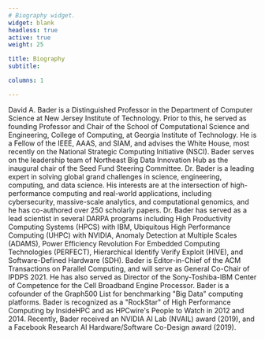 ```yaml
---
# Biography widget.
widget: blank
headless: true
active: true 
weight: 25

title: Biography
subtitle:

columns: 1

---
```


David A. Bader is a Distinguished Professor in the Department of Computer Science at New Jersey Institute of Technology. Prior to this, he served as founding Professor and Chair of the School of Computational Science and Engineering, College of Computing, at Georgia Institute of Technology. He is a Fellow of the IEEE, AAAS, and SIAM, and advises the White House, most recently on the National Strategic Computing Initiative (NSCI). Bader serves on the leadership team of Northeast Big Data Innovation Hub as the inaugural chair of the Seed Fund Steering Committee. Dr. Bader is a leading expert in solving global grand challenges in science, engineering, computing, and data science. His interests are at the intersection of high-performance computing and real-world applications, including cybersecurity, massive-scale analytics, and computational genomics, and he has co-authored over 250 scholarly papers. Dr. Bader has served as a lead scientist in several DARPA programs including High Productivity Computing Systems (HPCS) with IBM, Ubiquitous High Performance Computing (UHPC) with NVIDIA, Anomaly Detection at Multiple Scales (ADAMS), Power Efficiency Revolution For Embedded Computing Technologies (PERFECT), Hierarchical Identify Verify Exploit (HIVE), and Software-Defined Hardware (SDH). Bader is Editor-in-Chief of the ACM Transactions on Parallel Computing, and will serve as General Co-Chair of IPDPS 2021. He has also served as Director of the Sony-Toshiba-IBM Center of Competence for the Cell Broadband Engine Processor. Bader is a cofounder of the Graph500 List for benchmarking "Big Data" computing platforms. Bader is recognized as a "RockStar" of High Performance Computing by InsideHPC and as HPCwire's People to Watch in 2012 and 2014. Recently, Bader received an NVIDIA AI Lab (NVAIL) award (2019), and a Facebook Research AI Hardware/Software Co-Design award (2019).
